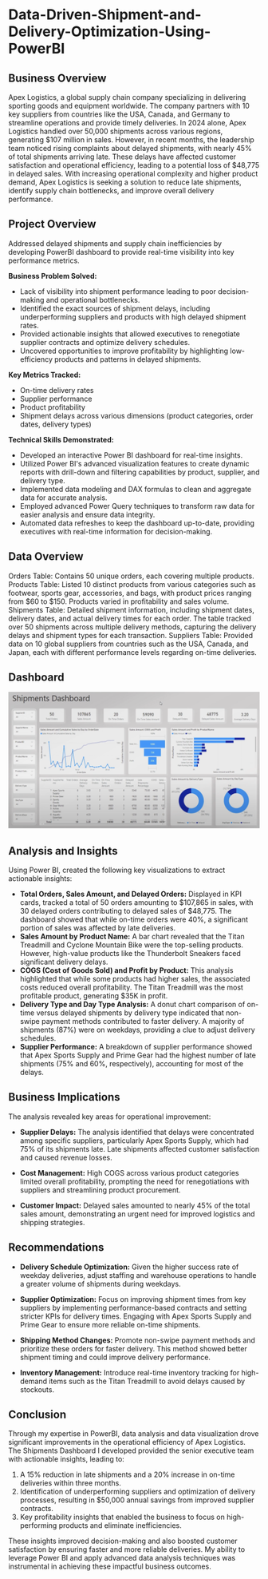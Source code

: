# Data-Driven-Shipment-and-Delivery-Optimization-Using-PowerBI

## Business Overview
Apex Logistics, a global supply chain company specializing in delivering sporting goods and equipment worldwide. The company partners with 10 key suppliers from countries like the USA, Canada, and Germany to streamline operations and provide timely deliveries. In 2024 alone, Apex Logistics handled over 50,000 shipments across various regions, generating $107 million in sales. However, in recent months, the leadership team noticed rising complaints about delayed shipments, with nearly 45% of total shipments arriving late. These delays have affected customer satisfaction and operational efficiency, leading to a potential loss of $48,775 in delayed sales. With increasing operational complexity and higher product demand, Apex Logistics is seeking a solution to reduce late shipments, identify supply chain bottlenecks, and improve overall delivery performance.

## Project Overview
Addressed  delayed shipments and supply chain inefficiencies by developing PowerBI dashboard to provide real-time visibility into key performance metrics.

**Business Problem Solved:**
* Lack of visibility into shipment performance leading to poor decision-making and operational bottlenecks.
* Identified the exact sources of shipment delays, including underperforming suppliers and products with high delayed shipment rates.
* Provided actionable insights that allowed executives to renegotiate supplier contracts and optimize delivery schedules.
* Uncovered opportunities to improve profitability by highlighting low-efficiency products and patterns in delayed shipments.

**Key Metrics Tracked:**
* On-time delivery rates
* Supplier performance
* Product profitability
* Shipment delays across various dimensions (product categories, order dates, delivery types)

**Technical Skills Demonstrated:**
* Developed an interactive Power BI dashboard for real-time insights.
* Utilized Power BI's advanced visualization features to create dynamic reports with drill-down and filtering capabilities by product, supplier, and delivery type.
* Implemented data modeling and DAX formulas to clean and aggregate data for accurate analysis.
* Employed advanced Power Query techniques to transform raw data for easier analysis and ensure data integrity.
* Automated data refreshes to keep the dashboard up-to-date, providing executives with real-time information for decision-making.

## Data Overview 
Orders Table: Contains 50 unique orders, each covering multiple products.
Products Table: Listed 10 distinct products from various categories such as footwear, sports gear, accessories, and bags, with product prices ranging from $60 to $150. Products varied in profitability and sales volume.
Shipments Table: Detailed shipment information, including shipment dates, delivery dates, and actual delivery times for each order. The table tracked over 50 shipments across multiple delivery methods, capturing the delivery delays and shipment types for each transaction.
Suppliers Table: Provided data on 10 global suppliers from countries such as the USA, Canada, and Japan, each with different performance levels regarding on-time deliveries.

## Dashboard

![Dashboard](https://github.com/Pralhad789/Data-Driven-Shipment-and-Delivery-Optimization-Using-PowerBI/blob/main/Shipment_dashboard.png)

## Analysis and Insights
Using Power BI, created the following key visualizations to extract actionable insights:

* **Total Orders, Sales Amount, and Delayed Orders:** Displayed in KPI cards, tracked a total of 50 orders amounting to $107,865 in sales, with 30 delayed orders contributing to delayed sales of $48,775. The dashboard showed that while on-time orders were 40%, a significant portion of sales was affected by late deliveries.
* **Sales Amount by Product Name:** A bar chart revealed that the Titan Treadmill and Cyclone Mountain Bike were the top-selling products. However, high-value products like the Thunderbolt Sneakers faced significant delivery delays.
* **COGS (Cost of Goods Sold) and Profit by Product:** This analysis highlighted that while some products had higher sales, the associated costs reduced overall profitability. The Titan Treadmill was the most profitable product, generating $35K in profit.
* **Delivery Type and Day Type Analysis:** A donut chart comparison of on-time versus delayed shipments by delivery type indicated that non-swipe payment methods contributed to faster delivery. A majority of shipments (87%) were on weekdays, providing a clue to adjust delivery schedules.
* **Supplier Performance:** A breakdown of supplier performance showed that Apex Sports Supply and Prime Gear had the highest number of late shipments (75% and 60%, respectively), accounting for most of the delays.

## Business Implications
The analysis revealed key areas for operational improvement:

* **Supplier Delays:**
The analysis identified that delays were concentrated among specific suppliers, particularly Apex Sports Supply, which had 75% of its shipments late. Late shipments affected customer satisfaction and caused revenue losses.

* **Cost Management:**
High COGS across various product categories limited overall profitability, prompting the need for renegotiations with suppliers and streamlining product procurement.

* **Customer Impact:** 
Delayed sales amounted to nearly 45% of the total sales amount, demonstrating an urgent need for improved logistics and shipping strategies.

## Recommendations

* **Delivery Schedule Optimization:**
Given the higher success rate of weekday deliveries, adjust staffing and warehouse operations to handle a greater volume of shipments during weekdays.

* **Supplier Optimization:**
Focus on improving shipment times from key suppliers by implementing performance-based contracts and setting stricter KPIs for delivery times. Engaging with Apex Sports Supply and Prime Gear to ensure more reliable on-time shipments.

* **Shipping Method Changes:** 
Promote non-swipe payment methods and prioritize these orders for faster delivery. This method showed better shipment timing and could improve delivery performance.

* **Inventory Management:** 
Introduce real-time inventory tracking for high-demand items such as the Titan Treadmill to avoid delays caused by stockouts.

## Conclusion 
Through my expertise in PowerBI, data analysis and data visualization drove significant improvements in the operational efficiency of Apex Logistics. The Shipments Dashboard I developed provided the senior executive team with actionable insights, leading to:

1. A 15% reduction in late shipments and a 20% increase in on-time deliveries within three months.
2. Identification of underperforming suppliers and optimization of delivery processes, resulting in $50,000 annual savings from improved supplier contracts.
3. Key profitability insights that enabled the business to focus on high-performing products and eliminate inefficiencies.

These insights improved decision-making and also boosted customer satisfaction by ensuring faster and more reliable deliveries. My ability to leverage Power BI and apply advanced data analysis techniques was instrumental in achieving these impactful business outcomes.


